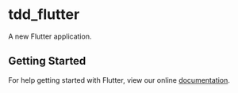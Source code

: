 # tdd_flutter

A new Flutter application.

## Getting Started

For help getting started with Flutter, view our online
[documentation](https://flutter.io/).
